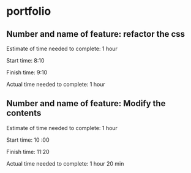 # portfolio

## Number and name of feature: refactor the css

Estimate of time needed to complete: 1 hour

Start time: 8:10

Finish time: 9:10

Actual time needed to complete: 1 hour 

## Number and name of feature: Modify the contents
Estimate of time needed to complete: 1 hour

Start time: 10 :00 

Finish time: 11:20

Actual time needed to complete: 1 hour 20 min
